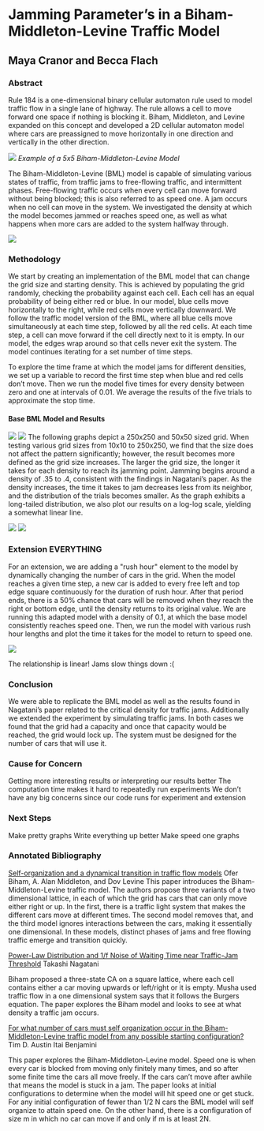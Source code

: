 #  Jamming Parameter’s in a Biham-Middleton-Levine Traffic Model
## Maya Cranor and Becca Flach

### Abstract 
Rule 184 is a one-dimensional binary cellular automaton rule used to model traffic flow in a single lane of highway. The rule allows a cell to move forward one space if nothing is blocking it. Biham, Middleton, and Levine expanded on this concept and developed a 2D cellular automaton model where cars are preassigned to move horizontally in one direction and vertically in the other direction.

![](images/bml_example.png)
*Example of a 5x5 Biham-Middleton-Levine Model*


The Biham-Middleton-Levine (BML) model is capable of simulating various states of traffic, from traffic jams to free-flowing traffic, and intermittent phases. Free-flowing traffic occurs when every cell can move forward without being blocked; this is also referred to as speed one. A jam occurs when no cell can move in the system. We investigated the density at which the model becomes jammed or reaches speed one, as well as what happens when more cars are added to the system halfway through.

![](images/bml_phases.png)

### Methodology

We start by creating an implementation of the BML model that can change the grid size and starting density. This is achieved by populating the grid randomly, checking the probability against each cell. Each cell has an equal probability of being either red or blue. In our model, blue cells move horizontally to the right, while red cells move vertically downward. We follow the traffic model version of the BML, where all blue cells move simultaneously at each time step, followed by all the red cells. At each time step, a cell can move forward if the cell directly next to it is empty. In our model, the edges wrap around so that cells never exit the system. The model continues iterating for a set number of time steps.

To explore the time frame at which the model jams for different densities, we set up a variable to record the first time step when blue and red cells don’t move. Then we run the model five times for every density between zero and one at intervals of 0.01. We average the results of the five trials to approximate the stop time.

#### Base BML Model and Results
![](images/250_den_final.png)
![](images/50_den_final.png)
The following graphs depict a 250x250 and 50x50 sized grid. When testing various grid sizes from 10x10 to 250x250, we find that the size does not affect the pattern significantly; however, the result becomes more defined as the grid size increases. The larger the grid size, the longer it takes for each density to reach its jamming point. Jamming begins around a density of .35 to .4, consistent with the findings in Nagatani’s paper. As the density increases, the time it takes to jam decreases less from its neighbor, and the distribution of the trials becomes smaller. As the graph exhibits a long-tailed distribution, we also plot our results on a log-log scale, yielding a somewhat linear line.

![](images/250_den_screen_shot.png) 
![](images/density.png)

### Extension EVERYTHING

For an extension, we are adding a "rush hour" element to the model by dynamically changing the number of cars in the grid. When the model reaches a given time step, a new car is added to every free left and top edge square continuously for the duration of rush hour. After that period ends, there is a 50% chance that cars will be removed when they reach the right or bottom edge, until the density returns to its original value. We are running this adapted model with a density of 0.1, at which the base model consistently reaches speed one. Then, we run the model with various rush hour lengths and plot the time it takes for the model to return to speed one.

![](images/extension.png)  

The relationship is linear! Jams slow things down :(

### Conclusion

We were able to replicate the BML model as well as the results found in Nagatani’s paper related to the critical density for traffic jams. Additionally we extended the experiment by simulating traffic jams. In both cases we found that the grid had a capacity and once that capacity would be reached, the grid would lock up. The system must be designed for the number of cars that will use it.


### Cause for Concern
Getting more interesting results or interpreting our results better
The computation time makes it hard to repeatedly run experiments
We don’t have any big concerns since our code runs for experiment and extension

### Next Steps

Make pretty graphs
Write everything up better
Make speed one graphs



### Annotated Bibliography 

[Self-organization and a dynamical transition in traffic flow models](https://sci-hub.ru/https://journals.aps.org/pra/abstract/10.1103/PhysRevA.46.R6124)
Ofer Biham, A. Alan Middleton, and Dov Levine 
This paper introduces the Biham-Middleton-Levine traffic model. The authors propose three variants of a two dimensional lattice, in each of which the grid has cars that can only move either right or up. In the first, there is a traffic light system that makes the different cars move at different times. The second model removes that, and the third model ignores interactions between the cars, making it essentially one dimensional. In these models, distinct phases of jams and free flowing traffic emerge and transition quickly. 

[Power-Law Distribution and 1/f Noise of Waiting Time near Traffic-Jam Threshold](https://sci-hub.ru/https://journals.jps.jp/doi/10.1143/JPSJ.62.2533)
Takashi Nagatani

Biham proposed a three-state CA on a square lattice, where each cell contains either a car moving upwards or left/right or it is empty. Musha used traffic flow in a one dimensional system says that it follows the Burgers equation. The paper explores the Biham model and looks to see at what density a traffic jam occurs.

[For what number of cars must self organization occur in the Biham-Middleton-Levine traffic model from any possible starting configuration?](https://arxiv.org/abs/math/0607759)
Tim D. Austin Itai Benjamini

This paper explores the Biham-Middleton-Levine model. Speed one is when every car is blocked from moving only finitely many times, and so after some finite time the cars all move freely. If the cars can’t move after awhile that means the model is stuck in a jam. The paper looks at initial configurations to determine when the model will hit speed one or get stuck. For any initial configuration of fewer than 1/2 N cars the BML model will self organize to attain speed one. On the other hand, there is a configuration of size m in which no car can move if and only if m is at least 2N.
